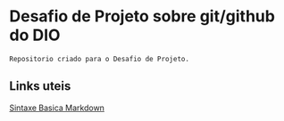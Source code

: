 #  Desafio de Projeto sobre git/github do DIO
    Repositorio criado para o Desafio de Projeto.  


## Links uteis
[Sintaxe Basica Markdown]( https://www.markdownguide.org/basic-syntax/ )
